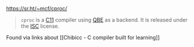 https://sr.ht/~mcf/cproc/

> `cproc` is a [C11](http://port70.net/~nsz/c/c11/n1570.html) compiler using [QBE](https://c9x.me/compile/) as a backend. It is released under the [ISC](https://git.sr.ht/~mcf/cproc/blob/master/LICENSE) license.

Found via links about [[Chibicc - C compiler built for learning]]